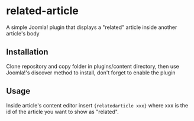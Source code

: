 # related-article
A simple Joomla! plugin that displays a "related" article inside another article's body
## Installation
Clone repository and copy folder in plugins/content directory, then use Joomla!'s discover method to install, don't forget to enable the plugin
## Usage
Inside article's content editor insert ```{relatedarticle xxx}``` where xxx is the id of the article you want to show as "related".
